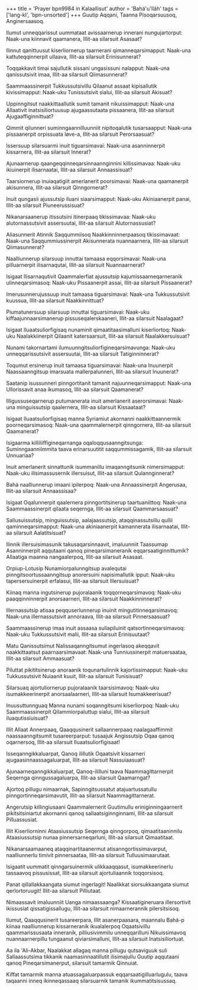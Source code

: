 +++
title = 'Prayer bpn9984 in Kalaallisut'
author = 'Bahá'u'lláh'
tags = ['lang-kl', 'bpn-unsorted']
+++
Guutip Aqqani, Taanna Pisoqarsuusoq, Anginersaasoq. 

Ilumut unneqqarissut uummataat avissaarnerup innerani nungujartorput: Naak-una kiinnavit qaamanera, Illit-aa silarsuit Asasaat? 

Ilinnut qanittuusut kiserliornerup taarnerani qimanneqarsimapput: Naak-una kattuteqqinnerpit ullaava, Illit-aa silarsuit Erinisunnerat? 

Toqqakkavit timai sajullutik sissani ungasissuni nalapput: Naak-una qanissutsivit imaa, Illit-aa silarsuit Qiimasunnerat?

Saammaassinerpit Tukkussutsivillu Qilaanut assaat kipisallutik kivissimapput: Naak-uku Tunissutsivit sialui, Illit-aa silarsuit Akisuat? 

Uppinngitsut naakkittaallutik sumit tamanit nikuissimapput: Naak-una Allaativit inatsisiliortuusup ajugaassutaata pissaanera, Illit-aa silarsuit Ajugaaffiginnittuat?

Qimmit qilunneri suminngaannilluunniit nipitoqalutik tusarsaapput: Naak-una pissaanerpit orpissuata løve-a, Illit-aa silarsuit Perorsaasuat?

Issersuup silarsuarmi inuit tiguarsimavai: Naak-una asanninnerpit kissarnera, Illit-aa silarsuit Innerat?

Ajunaarnerup qaangeqqinneqarsinnaannginnini killissimavaa: Naak-uku ikiuinerpit ilisarnaatai, Illit-aa silarsuit Annaassisuat?

Taarsiornerup inuiaqatigiit amerlanerit poorsimavai: Naak-una qaamanerpit akisunnera, Illit-aa silarsuit Qinngornerat?

Inuit qungasii ajussutsip iluani siaarsimapput: Naak-uku Akiniaanerpit panai, Illit-aa silarsuit Piuneerussisuat?

Nikanarsaanerup itissutsini itinerpaaq tikissimavaa: Naak-uku alutornassutsivit assersuutai, Illit-aa silarsuit Alutornassusiat?

Aliasunnerit Atinnik Saqqummiisoq Naakkinninnerpaasoq tikissimavaat: Naak-una Saqqummiussinerpit Akisunnerata nuannaarnera, Illit-aa silarsuit Qiimasunnerat?

Naalliunnerup silarsuup innuttai tamaasa eqqorsimavai: Naak-una pilluarnerpit ilisarnaqutai, Illit-aa silarsuit Nuannaarnerat?

Isigaat Ilisarnaqutivit Qaammalerfiat ajussutsip kajumissaarneqarneranik ulinneqarsimasoq: Naak-uku Pissaanerpit assai, Illit-aa silarsuit Pissaanerat?

Imerusunnerujussuup inuit tamaasa tiguarsimavai: Naak-una Tukkussutsivit kuussua, Illit-aa silarsuit Naakkinnittuat?

Piumatunersuup silarsuup innuttai tiguarsimavai: Naak-uku kiffaajunnaarsimanerup pissuseqalerskaaneri, Illit-aa silarsuit Naalagaat?

Isigaat Iluaatsuliorfigisaq nunaminit qimaatitaasimalluni kiserliortoq: Naak-uku Naalakkiinerpit Qilaanit katersaarsuit, Illit-aa silarsuit Naalakkersuisuat?

Nunami takornartami ilumuunngitsuliorfigineqarsimavunga: Naak-uku unneqqarissutsivit assersuutai, Illit-aa silarsuit Tatiginninnerat?

Toqumut ersinerup inuit tamaasa tiguarsimavai: Naak-una Inuunerpit Naassaanngitsup imarsuata mallerpalunneri, Illit-aa silarsuit Inuunerat?

Saatanip isussunneri pinngortitanit tamanit najuunneqarsimapput: Naak-una Ullorissavit anaa ikumasoq, Illit-aa silarsuit Qaamanerat?

Illigussuseqarnerup putumanerata inuit amerlanerit aserorsimavai: Naak-una minguissutsip qaalernera, Illit-aa silarsuit Kissaataat?

Isigaat Iluaatsuliorfigisaq manna Syriamiut akornanni naakkittaannermik poorneqarsimasoq: Naak-una qaammalernerpit qinngornera, Illit-aa silarsuit Qaamanerat?

Isigaarma killiliiffigineqarnanga oqaloqqusaanngitsunga: Suminngaanniimmita taava erinarsuutitit saqqummissagamik, Illit-aa silarsuit Unnuariaa?

Inuit amerlanerit sinnattunik isummanillu imaqanngitsunik nimersimapput: Naak-uku ilisimassusernik illersuisut, Illit-aa silarsuit Qulannginnerat?

Bahá naalliunnerup imaani ipilerpoq: Naak-una Annaassinerpit Angerusaa, Illit-aa silarsuit Annaassisaa?

Isigaat Oqalunnerpit qaalernera pinngortitsinerup taartuaniittoq: Naak-una Saammaassinerpit qilaata seqernga, Illit-aa silarsuit Qaammarsaasuat?

Sallusuissutsip, minguissutsip, aalajaassutsip, ataqqinassutsillu qullii qaminneqarsimapput: Naak-una akiniaanerpit kamannerata ilisarnaatai, Illit-aa silarsuit Aalatitsisuat?

Ilinnik illersuisimasunik takusaqarsinnaavit, imaluunniit Taassumap Asanninnerpit aqqutaani qanoq pineqarsimaneranik eqqarsaatiginnittumik? Allaatiga maanna nangaalerpoq, Illit-aa silarsuit Asasaat.

Orpiup-Lotusip Nunamiorpalunngitsup avalequtai pinngitsoortussaanngitsup anorersuini napisimallutik ipput: Naak-uku tapersersuinerpit erfalasui, Illit-aa silarsuit Illersuisuat?

Kiinaq manna ingutsinerup pujoralaanik toqqorneqarsimavoq: Naak-uku paaqqinninnerpit anorsaarneri, Illit-aa silarsuit Naakkinninnerat?

Illernassutsip atisaa peqquserlunnerup inuinit mingutitinneqarsimavoq: Naak-una illernassutsivit annoraava, Illit-aa silarsuit Pinnersaasuat?

Saammaassinerup imaa inuit assaasa suliapiluinit qatsortinneqarsimavoq: Naak-uku Tukkussutsivit malii, Illit-aa silarsuit Erinisuutaat?

Matu Qanissutsimut Nalissaqanngitsumut ingerlasoq akeqqavit naakkittaatsut paarnaarsimavaat: Naak-una Tunniussinerpit matuersaataa, Illit-aa silarsuit Ammaasuat?

Piluttat pikititsinerup anoraanik toqunartulinnik kajortissimapput: Naak-uku Tukkussutsivit Nuiaanit kuuit, Illit-aa silarsuit Tunisisuat?

Silarsuaq ajortuliornerup pujoralaanik taarsisimavoq: Naak-uku isumakkeerinerpit anorsaalaarneri, Illit-aa silarsuit Isumakkeerisuat?

Inuusuttunnguaq Manna nunami soqanngitsumi kiserliorpoq: Naak-uku Saammaassinerpit Qilammiorpaluttup sialui, Illit-aa silarsuit iluaqutissiuisuat?

Illit Allaat Annerpaaq, Qaaqqusinerit sallaannerpaaq naalagaaffimmit naassaanngitsumit tusareerparput: tusaajuk Angissutsip Oqaa qanoq oqarnersoq, Illit-aa silarsuit Iluaatsuliorfigisaat!

Isseqanngikkaluarpat, Qanoq ilillutik Oqaatsivit kissarneri ajugaasinnaassagaluarpat, Illit-aa silarsuit Nassuiaasuat?

Ajunaarneqanngikkaluarpat, Qanoq-ililluni taava Naammagittarnerpit Seqernga qinngussagaluarpa, Illit-aa silarsuit Qaamarngat?

Ajortoq pillugu nimaarnak, Sapinngitsussatut atajuartussatullu pinngortinneqarsimavutit, Illit-aa silarsuit Naammagittarnerat.

Angerutsip killingiusaani Qaammalernerit Guutimullu eriniginningaarnerit pikitsitsiniartut akornanni qanoq sallaatsiginnginnami, Illit-aa silarsuit Pilluassusiat.

Illit Kiserliorninni Ataasiussutsip Seqernga qinngorpoq, qimaatitaaninnilu Ataasiussutsip nunaa pinnersarneqarluni, Illit-aa silarsuit Qimaatitaat.

Nikanarsaamaaneq ataqqinartitaanermut atisanngortissimavarput, naalliunnerlu timivit pinnersaataa, Illit-aa silarsuit Tulluusimaarutaat.

Isigaatit uummatit qinngarsuinermik ulikkaaqqasut, isumakkeerinerlu tassaavoq pissusissat, IIlit-aa silarsuit ajortuliaannik toqqorsisoq.

Panat qillallakkaangata siumut ingerlagit! Naalikkat siorsukkaangata siumut qerlortoruugit! IIlit-aa silarsuit Pilliutaat.

Nimaassavit imaluunniit Uanga nimaassaanga? Kissaatigineruara illersortivit ikissusiat qissatigissallugu, Illit-aa silarsuit nimaarnerannik pilersitsisoq.


Ilumut, Qaaqqusinerit tusareerpara, Illit asanerpaasara, maannalu Bahá-p kiinaa naalliunnerup kissarneranik ikualalerpoq Oqaatsivillu qaammarissusaata inneranik, pilliusivimmilu unneqqarilluni Nikuissimavoq nuannaarnerpillu tungaanut qiviarsimalluni, Illit-aa silarsuit Inatsisiliortuat.


Aa ila 'Ali-Akbar, Naalakkat allagaq manna pillugu qutsaviguuk suli Sallaassutsima tikkanik naamasinnaatillutit ilisimajullu Guutip aqqutaani qanoq Pineqarsimanerput, silarsuit tamarmik Qinnuiat.


Kiffat tamarmik manna atuassagaluarpassuk eqqarsaatigilluarlugulu, taava taqaanni inneq ikinneqassaaq silarsuarnik tamanik ikummatitsisussaq.

